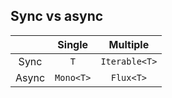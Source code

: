 ## Sync vs async

|               | Single           | Multiple  |
| :-------------: |:-------------:| :-----:|
| Sync | `T` | `Iterable<T>` |
| Async | `Mono<T>` | `Flux<T>` |
